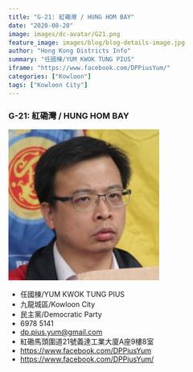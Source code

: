 ```yaml
---
title: "G-21: 紅磡灣 / HUNG HOM BAY"
date: "2020-08-20"
image: images/dc-avatar/G21.png
feature_image: images/blog/blog-details-image.jpg
author: "Hong Kong Districts Info"
summary: "任國棟/YUM KWOK TUNG PIUS"
iframe: "https://www.facebook.com/DPPiusYum/"
categories: ["Kowloon"]
tags: ["Kowloon City"]
---
```


### G-21: 紅磡灣 / HUNG HOM BAY  
![](/images/dc-avatar/G21.png)  

 - 任國棟/YUM KWOK TUNG PIUS  
 - 九龍城區/Kowloon City  
 - 民主黨/Democratic Party  
 - 6978 5141  
 - dp.pius.yum@gmail.com  
 - 紅磡馬頭圍道21號義達工業大廈A座9樓8室  
 - https://www.facebook.com/DPPiusYum  
 - https://www.facebook.com/DPPiusYum/
